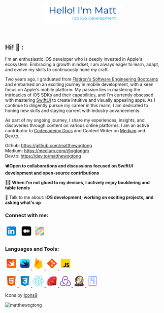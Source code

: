 <p align="center"><a><img width="50%" alt="Hello, I'm Matt. I do iOS Development" src="./assets/readme-header.png" /></a></p>

<br />

## Hi! 👋 :
I'm an enthusiastic iOS developer who is deeply invested in Apple's ecosystem. Embracing a growth mindset, I am always eager to learn, adapt, and evolve my skills to continuously hone my craft.

Two years ago, I graduated from [Flatiron's Software Engineering Bootcamp](https://flatironschool.com/courses/coding-bootcamp/) and embarked on an exciting journey in mobile development, with a keen focus on Apple's mobile platform. My passion lies in mastering the intricacies of iOS SDKs and their capabilities, and I'm currently obsessed with mastering [SwiftUI](https://developer.apple.com/xcode/swiftui/) to create intuitive and visually appealing apps. As I continue to diligently pursue my career in this realm, I am dedicated to honing new skills and staying current with industry advancements.

As part of my ongoing journey, I share my experiences, insights, and discoveries through content on various online platforms. I am an active contributor to [Codecademy Docs](https://github.com/Codecademy/docs) and Content Writer on [Medium](https://medium.com/@ogtongm) and [Dev.to](https://dev.to/matthewogtong).

Github: https://github.com/matthewogtong
</br>
Medium: https://medium.com/@ogtongm
</br>
Dev.to: https://dev.to/matthewogtong

🕊️**Open to collaborations and discussions focused on SwiftUI development and open-source contributions**

🧗🏓 **When I'm not glued to my devices, I actively enjoy bouldering and table tennis**

💬 Talk to me about: **iOS development, working on exciting projects, and asking what's up**
<br>

<h3 align="left">Connect with me:</h3>
<p align="left">
<a href="https://linkedin.com/in/matthewogtong" target="blank"><img align="center" src="assets/icons8-linkedin.svg" alt="matthewogtong-linkedin" height="40" width="40" /></a>
<a href="https://medium.com/@ogtongm" target="blank"><img align="center" src="assets/icons8-medium.svg" alt="@ogtongm" height="50" width="50" /></a>
<a href="https://dev.to/matthewogtong" target="blank"><img align="center" src="assets/dev-rainbow.png" alt="@ogtongm" height="28" width="28" /></a>
</p>

<h3 align="left">Languages and Tools:</h3>
<p align="left">
  
<!-- Strongest -->
<a href="https://developer.apple.com/swift/" target="_blank" rel="noreferrer"> <img src="assets/icons8-swift.svg" alt="swift" width="40" height="40"/> </a>
<a href="https://developer.apple.com/xcode/swiftui/" target="_blank" rel="noreferrer"> <img src="assets/icons8-swiftui.svg" alt="swift" width="40" height="40"/> </a>
<a href="https://firebase.google.com/" target="_blank" rel="noreferrer"> <img src="assets/icons8-firebase.svg" alt="firebase" width="40" height="40"/> </a>
<a href="https://git-scm.com/" target="_blank" rel="noreferrer"> <img src="assets/icons8-git.svg" alt="git" width="40" height="40"/> </a>
<a href="https://developer.mozilla.org/en-US/docs/Web/JavaScript" target="_blank" rel="noreferrer"> <img src="assets/icons8-javascript.svg" alt="javascript" width="40" height="40"/> </a>
<!-- Intermediate -->  
<a href="https://www.w3.org/html/" target="_blank" rel="noreferrer"> <img src="assets/icons8-html-5.svg" alt="html5" width="40" height="40"/> </a> 
<a href="https://www.w3schools.com/css/" target="_blank" rel="noreferrer"> <img src="assets/icons8-css3.svg" alt="css3" width="40" height="40"/> </a>
<a href="https://reactnative.dev" target="_blank" rel="noreferrer"> <img src="assets/icons8-react-native.svg" alt="react-native" width="40" height="40"/> </a>
<a href="https://www.ruby-lang.org/en/" target="_blank" rel="noreferrer"> <img src="assets/icons8-ruby-programming-language.svg" alt="ruby" width="40" height="40"/> </a>
<a href="https://redux.js.org" target="_blank" rel="noreferrer"> <img src="assets/icons8-redux.svg" alt="redux" width="40" height="40"/> </a> 
<a href="https://www.jenkins.io" target="_blank" rel="noreferrer"> <img src="assets/icons8-jenkins.svg" alt="jenkins" width="40" height="40"/> </a>
<a href="https://heroku.com" target="_blank" rel="noreferrer"> <img src="assets/icons8-heroku.svg" alt="heroku" width="40" height="40"/> </a>
</p>

<a target="_blank"></a>Icons by <a target="_blank" href="https://icons8.com">Icons8</a>

<p><img align="center" src="https://github-readme-streak-stats.herokuapp.com/?user=matthewogtong&theme=dark" alt="matthewogtong" /></p>
